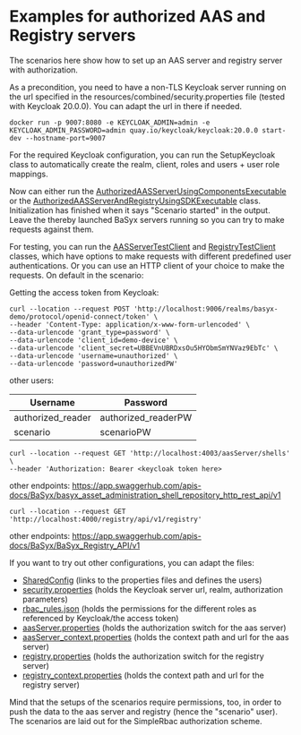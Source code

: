# Examples for authorized AAS and Registry servers

The scenarios here show how to set up an AAS server and registry server with authorization.

As a precondition, you need to have a non-TLS Keycloak server running on the url specified in the resources/combined/security.properties file (tested with Keycloak 20.0.0). You can adapt the url in there if needed.

`docker run -p 9007:8080 -e KEYCLOAK_ADMIN=admin -e KEYCLOAK_ADMIN_PASSWORD=admin quay.io/keycloak/keycloak:20.0.0 start-dev --hostname-port=9007`

For the required Keycloak configuration, you can run the SetupKeycloak class to automatically create the realm, client, roles and users + user role mappings.

Now can either run the [AuthorizedAASServerUsingComponentsExecutable](./AuthorizedAASServerAndRegistryUsingComponentsExecutable.java) or the [AuthorizedAASServerAndRegistryUsingSDKExecutable](./AuthorizedAASServerAndRegistryUsingSDKExecutable.java) class.
Initialization has finished when it says "Scenario started" in the output.
Leave the thereby launched BaSyx servers running so you can try to make requests against them.


For testing, you can run the [AASServerTestClient](./AASServerTestClient.java) and [RegistryTestClient](./RegistryTestClient.java) classes, which have options to make requests with different predefined user authentications.
Or you can use an HTTP client of your choice to make the requests.
On default in the scenario:

Getting the access token from Keycloak:
```
curl --location --request POST 'http://localhost:9006/realms/basyx-demo/protocol/openid-connect/token' \
--header 'Content-Type: application/x-www-form-urlencoded' \
--data-urlencode 'grant_type=password' \
--data-urlencode 'client_id=demo-device' \
--data-urlencode 'client_secret=UBBEVnUBRDxsOu5HYObmSmYNVaz9EbTc' \
--data-urlencode 'username=unauthorized' \
--data-urlencode 'password=unauthorizedPW'
```
other users:

| Username          | Password            |
| ----------------- | ------------------- |
| authorized_reader | authorized_readerPW |
| scenario          | scenarioPW          |


```
curl --location --request GET 'http://localhost:4003/aasServer/shells' \
--header 'Authorization: Bearer <keycloak token here>
```
other endpoints: https://app.swaggerhub.com/apis-docs/BaSyx/basyx_asset_administration_shell_repository_http_rest_api/v1

```
curl --location --request GET 'http://localhost:4000/registry/api/v1/registry'
```
other endpoints: https://app.swaggerhub.com/apis-docs/BaSyx/BaSyx_Registry_API/v1


If you want to try out other configurations, you can adapt the files:

* [SharedConfig](../shared/SharedConfig.java) (links to the properties files and defines the users)
* [security.properties](../../../../../../../../resources/combined/security.properties) (holds the Keycloak server url, realm, authorization parameters)
* [rbac_rules.json](../../../../../../../../resources/combined/rbac_rules.json) (holds the permissions for the different roles as referenced by Keycloak/the access token)
* [aasServer.properties](../../../../../../../../resources/combined/aasServer.properties) (holds the authorization switch for the aas server)
* [aasServer_context.properties](../../../../../../../../resources/combined/aasServer_context.properties) (holds the context path and url for the aas server)
* [registry.properties](../../../../../../../../resources/combined/registry.properties) (holds the authorization switch for the registry server)
* [registry_context.properties](../../../../../../../../resources/combined/registry_context.properties) (holds the context path and url for the registry server)


Mind that the setups of the scenarios require permissions, too, in order to push the data to the aas server and registry (hence the "scenario" user).
The scenarios are laid out for the SimpleRbac authorization scheme.